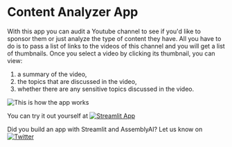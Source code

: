 # Content Analyzer App

With this app you can audit a Youtube channel to see if you'd like to sponsor them or just analyze the type of content they have. All you have to do is to pass a list of links to the videos of this channel and you will get a list of thumbnails. Once you select a video by clicking its thumbnail, you can view:
1. a summary of the video,
2. the topics that are discussed in the video,
3. whether there are any sensitive topics discussed in the video.

![This is how the app works](content_analyzer_updated_compressed.gif)

You can try it out yourself at [![Streamlit App](https://static.streamlit.io/badges/streamlit_badge_black_white.svg)](https://misraturp-content-analyzer-main-page-xzzvx9.streamlitapp.com/)

Did you build an app with Streamlit and AssemblyAI? Let us know on [![Twitter](https://img.shields.io/twitter/url/https/twitter.com/bukotsunikki.svg?style=social&label=Follow%20%40bukotsunikki)](https://twitter.com/AssemblyAI)
